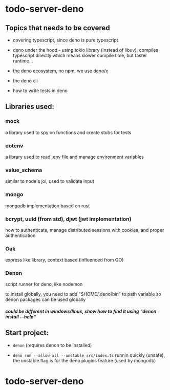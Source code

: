 # todo-server-deno

## Topics that needs to be covered

- covering typescript, since deno is pure typescript

- deno under the hood - using tokio library (instead of libuv), compiles typescript directly which means slower compile time, but faster runtime...

- the deno ecosystem, no npm, we use deno/x

- the deno cli

- how to write tests in deno

## Libraries used:

### **mock**
a library used to spy on functions and create stubs for tests

### **dotenv**
a library used to read .env file and manage environment variables

### **value_schema** 
similar to node's joi, used to validate input

### **mongo** 
mongodb implementation based on rust

### **bcrypt**, **uuid** (from std), **djwt** (jwt implementation)
how to authenticate, manage distributed sessions with cookies, and proper authentication

### **Oak**
express like library, context based (influenced from GO)

### **Denon**
script runner for deno, like nodemon

to install globally, you need to add "$HOME/.deno/bin" to path variable so denon packages can be used globally
##### could be different in windows/linux, show how to find it using "denon install --help"

## Start project:

- `denon` (requires denon to be installed)

- `deno run --allow-all --unstable src/index.ts` runnin quickly (unsafe), the unstable flag is for the deno plugins feature (used by mongodb)
# todo-server-deno
